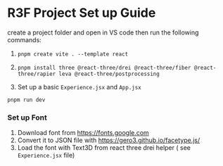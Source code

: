 # R3F Project Set up Guide

create a project folder and open in VS code then run the following commands:

1. `pnpm create vite . --template react`

2. `pnpm install three @react-three/drei @react-three/fiber @react-three/rapier leva @react-three/postprocessing`

3. Set up a basic `Experience.jsx` and `App.jsx`

`pnpm run dev`

### Set up Font

1. Download font from https://fonts.google.com
2. Convert it to JSON file with https://gero3.github.io/facetype.js/
3. Load the font with Text3D from react three drei helper ( see `Experience.jsx` file)
